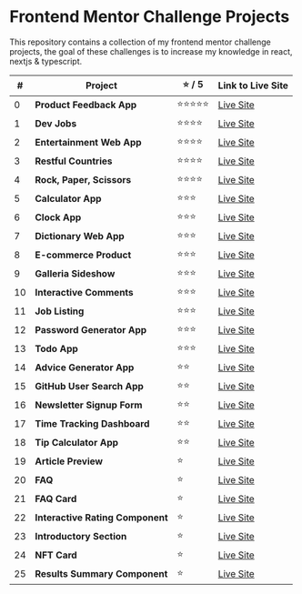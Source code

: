 # Frontend Mentor Challenge Projects

This repository contains a collection of my frontend mentor challenge projects,
the goal of these challenges is to increase my knowledge in react, nextjs & typescript.

| # | Project | ⭐ / 5 | Link to Live Site |
|---|---------|------------------|-------------------|
| 0 | **Product Feedback App** | ⭐⭐⭐⭐⭐ | [Live Site](link-to-product-feedback-app) |
| 1 | **Dev Jobs** | ⭐⭐⭐⭐ | [Live Site](link-to-dev-jobs) |
| 2 | **Entertainment Web App** | ⭐⭐⭐⭐ | [Live Site](link-to-entertainment-web-app) |
| 3 | **Restful Countries** | ⭐⭐⭐⭐ | [Live Site](link-to-restful-countries) |
| 4 | **Rock, Paper, Scissors** | ⭐⭐⭐⭐ | [Live Site](link-to-rock-papper-scissors) |
| 5 | **Calculator App** | ⭐⭐⭐ | [Live Site](link-to-calculator-app) |
| 6 | **Clock App** | ⭐⭐⭐ | [Live Site](link-to-clock-app) |
| 7 | **Dictionary Web App** | ⭐⭐⭐ | [Live Site](link-to-dictionary-web-app) |
| 8 | **E-commerce Product** | ⭐⭐⭐ | [Live Site](link-to-e-commerce-product) |
| 9 | **Galleria Sideshow** | ⭐⭐⭐ | [Live Site](link-to-galleria-sideshow) |
| 10 | **Interactive Comments** | ⭐⭐⭐ | [Live Site](link-to-interactive-comments) |
| 11 | **Job Listing** | ⭐⭐⭐ | [Live Site](link-to-job-listing) |
| 12 | **Password Generator App** | ⭐⭐⭐ | [Live Site](link-to-password-generator-app) |
| 13 | **Todo App** | ⭐⭐⭐ | [Live Site](link-to-todo-app) |
| 14 | **Advice Generator App** | ⭐⭐ | [Live Site](link-to-advice-generator-app) |
| 15 | **GitHub User Search App** | ⭐⭐ | [Live Site](link-to-github-user-search-app) |
| 16 | **Newsletter Signup Form** | ⭐⭐ | [Live Site](link-to-newsletter-signup-form) |
| 17 | **Time Tracking Dashboard** | ⭐⭐ | [Live Site](link-to-time-tracking-dashboard) |
| 18 | **Tip Calculator App** | ⭐⭐ | [Live Site](link-to-tip-calculator-app) |
| 19 | **Article Preview** | ⭐ | [Live Site](link-to-article-preview) |
| 20 | **FAQ** | ⭐ | [Live Site](link-to-faq) |
| 21 | **FAQ Card** | ⭐ | [Live Site](link-to-faq-card) |
| 22 | **Interactive Rating Component** | ⭐ | [Live Site](link-to-interactive-rating-component) |
| 23 | **Introductory Section** | ⭐ | [Live Site](link-to-introductory-section) |
| 24 | **NFT Card** | ⭐ | [Live Site](link-to-nft-card) |
| 25 | **Results Summary Component** | ⭐ | [Live Site](link-to-results-summary-component) |
